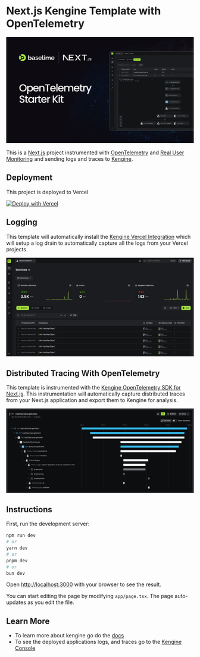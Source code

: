 # Next.js Kengine Template with OpenTelemetry

![image](./assets/og.png)

This is a [Next.js](https://nextjs.org/) project instrumented with [OpenTelemetry](https://opentelemetry.io/) and [Real User Monitoring](https://kengine.khulnasoft.com/docs/sending-data/react-rum/) and sending logs and traces to [Kengine](https://console.kengine.khulnasoft.com).

## Deployment

This project is deployed to Vercel

[![Deploy with Vercel](https://vercel.com/button)](https://vercel.com/new/clone?repository-url=https%3A%2F%2Fgithub.com%2Fkengine%2Fkengine-nextjs-template&project-name=next-kengine-opentelemetry&repository-name=next-kengine-opentelemetry&demo-title=Kengine&demo-description=See%20the%20deployed%20data%20for%20this%20project&demo-url=https%3A%2F%2Fsandbox.kengine.khulnasoft.com%2Fkengine%2Fvercel-kengine%2Fdefault%2Fhome&demo-image=https%3A%2F%2Fgithub.com%2Fkengine%2Fkengine-nextjs-template%2Fraw%2Fmain%2Fassets%2Fog.png&integration-ids=oac_Giinlv0yMW9d97AysfaDTS6z)

## Logging

This template will automatically install the [Kengine Vercel Integration](https://vercel.com/integrations/kengine) which will setup a log drain to automatically capture all the logs from your Vercel projects.

![image](./assets/logs.png)

## Distributed Tracing With OpenTelemetry

This template is instrumented with the [Kengine OpenTelemetry SDK for Next.js](). This instrumentation will automatically capture distributed traces from your Next.js application and export them to Kengine for analysis.

![image](./assets/traces.png)


## Instructions

First, run the development server:

```bash
npm run dev
# or
yarn dev
# or
pnpm dev
# or
bun dev
```

Open [http://localhost:3000](http://localhost:3000) with your browser to see the result.

You can start editing the page by modifying `app/page.tsx`. The page auto-updates as you edit the file.

## Learn More

* To learn more about kengine go do the [docs](https://kengine.khulnasoft.com/docs/)
* To see the deployed applications logs, and traces go to the [Kengine Console](https://console.kengine.khulnasoft.com)
